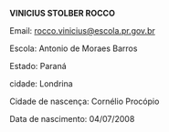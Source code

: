 **VINICIUS STOLBER ROCCO**

Email: rocco.vinicius@escola.pr.gov.br

Escola: Antonio de Moraes Barros

Estado: Paraná

cidade: Londrina

Cidade de nascença: Cornélio Procópio

Data de nascimento: 04/07/2008


